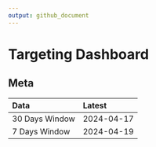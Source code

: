 ```yaml
---
output: github_document
---
```


# Targeting Dashboard



## Meta


|Data           |Latest     |
|:--------------|:----------|
|30 Days Window |2024-04-17 |
|7 Days Window  |2024-04-19 |
